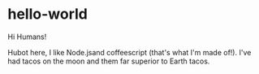 # hello-world

Hi Humans!

Hubot here, I like Node.jsand coffeescript (that's what I'm made of!).
I've had tacos on the moon and them far superior to Earth tacos.
